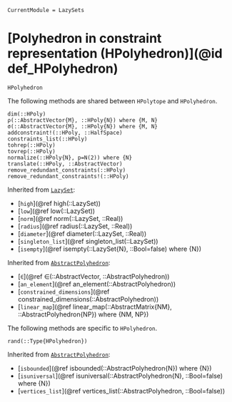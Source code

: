 ```@meta
CurrentModule = LazySets
```

# [Polyhedron in constraint representation (HPolyhedron)](@id def_HPolyhedron)

```@docs
HPolyhedron
```

The following methods are shared between `HPolytope` and `HPolyhedron`.

```@docs
dim(::HPoly)
ρ(::AbstractVector{M}, ::HPoly{N}) where {M, N}
σ(::AbstractVector{M}, ::HPoly{N}) where {M, N}
addconstraint!(::HPoly, ::HalfSpace)
constraints_list(::HPoly)
tohrep(::HPoly)
tovrep(::HPoly)
normalize(::HPoly{N}, p=N(2)) where {N}
translate(::HPoly, ::AbstractVector)
remove_redundant_constraints(::HPoly)
remove_redundant_constraints!(::HPoly)
```
Inherited from [`LazySet`](@ref):
* [`high`](@ref high(::LazySet))
* [`low`](@ref low(::LazySet))
* [`norm`](@ref norm(::LazySet, ::Real))
* [`radius`](@ref radius(::LazySet, ::Real))
* [`diameter`](@ref diameter(::LazySet, ::Real))
* [`singleton_list`](@ref singleton_list(::LazySet))
* [`isempty`](@ref isempty(::LazySet{N}, ::Bool=false) where {N})

Inherited from [`AbstractPolyhedron`](@ref):
* [`∈`](@ref ∈(::AbstractVector, ::AbstractPolyhedron))
* [`an_element`](@ref an_element(::AbstractPolyhedron))
* [`constrained_dimensions`](@ref constrained_dimensions(::AbstractPolyhedron))
* [`linear_map`](@ref linear_map(::AbstractMatrix{NM}, ::AbstractPolyhedron{NP}) where {NM, NP})

The following methods are specific to `HPolyhedron`.

```@docs
rand(::Type{HPolyhedron})
```

Inherited from [`AbstractPolyhedron`](@ref):
* [`isbounded`](@ref isbounded(::AbstractPolyhedron{N}) where {N})
* [`isuniversal`](@ref isuniversal(::AbstractPolyhedron{N}, ::Bool=false) where {N})
* [`vertices_list`](@ref vertices_list(::AbstractPolyhedron, ::Bool=false))
